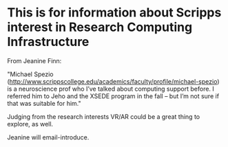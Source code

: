 # This is for information about Scripps interest in Research Computing Infrastructure

From Jeanine Finn:

"Michael Spezio (http://www.scrippscollege.edu/academics/faculty/profile/michael-spezio) is a neuroscience prof 
who I’ve talked about computing support before. I referred him to Jeho and the XSEDE program in the fall – but 
I’m not sure if that was suitable for him."

Judging from the research interests VR/AR could be a great thing to explore, as well.

Jeanine will email-introduce.
